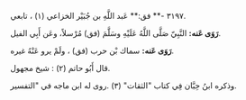 ٣١٩٧ -** فق:** عَبد اللَّهِ بن جُبَيْر الخزاعي (١) ، تابعي.

**رَوَى عَنه:** النَّبِيّ صَلَّى اللَّهُ عَلَيْهِ وسَلَّمَ (فق) مُرْسلاً، وعَن أَبِي الفيل.

**رَوَى عَنه:** سماك بْن حرب (فق) ، ولَمْ يرو عَنْهُ غيره.

قال أَبُو حاتم (٢) : شيخ مجهول.

وذكره ابنُ حِبَّان فِي كتاب "الثقات" (٣) .روى له ابن ماجه في "التفسير.